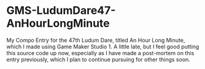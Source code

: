 # GMS-LudumDare47-AnHourLongMinute
 My Compo Entry for the 47th Ludum Dare, titled An Hour Long Minute, which I made using Game Maker Studio 1. A little late, but I feel good putting this source code up now, especially as I have made a post-mortem on this entry previously, which I plan to continue pursuing for other things soon. 
